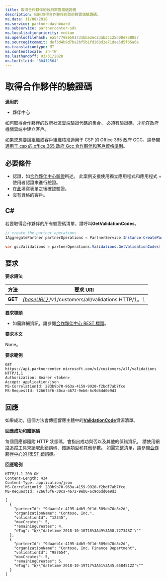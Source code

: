 ```yaml
---
title: 取得合作夥伴的政府群雲端驗證碼
description: 如何取得合作夥伴的政府群雲端驗證碼。
ms.date: 11/08/2018
ms.service: partner-dashboard
ms.subservice: partnercenter-sdk
ms.localizationpriority: medium
ms.openlocfilehash: ea547798e591731bba2ec23ab3c125d00e758887
ms.sourcegitcommit: def3d4b9d7ba2bf5b1fd268d2e71dae5d5f65a6e
ms.translationtype: MT
ms.contentlocale: zh-TW
ms.lasthandoff: 03/31/2020
ms.locfileid: "80412564"
---
```

# <a name="get-a-partners-validation-codes"></a>取得合作夥伴的驗證碼

**適用於**

- 夥伴中心

如何取得合作夥伴的政府社區雲端驗證代碼的集合。 必須有驗證碼，才能在政府機關雲端中建立客戶。

如果您想要讓組織或客戶組織核准適用于 CSP 的 Office 365 政府 GCC，請參閱[適用于 csp 的 office 365 政府 Gcc 合作夥伴和客戶資格準則](https://docs.microsoft.com/partner-center/csp-gcc-validate)。  


## <a name="span-idprerequisitesspan-idprerequisitesspan-idprerequisitesprerequisites"></a><span id="Prerequisites"/><span id="prerequisites"/><span id="PREREQUISITES"/>必要條件

- 認證，如[合作夥伴中心驗證](partner-center-authentication.md)所述。 此案例支援使用獨立應用程式和應用程式 + 使用者認證來進行驗證。
- 在[此](https://products.office.com/government/eligibility-validation?ReqType=CSPPartner)填寫表單之後確認驗證。
- 沒有資格的客戶。


## <a name="span-idc_span-idc_c"></a><span id="C_"/><span id="c_"/>C#

若要取得合作夥伴的所有驗證碼清單，請呼叫**GetValidationCodes**。

``` csharp
// create the partner operations
IAggregatePartner partnerOperations = PartnerService.Instance.CreatePartnerOperations(credentials);

var gccValidations = partnerOperations.Validations.GetValidationCodes();
```


## <a name="span-idrequestspan-idrequestspan-idrequestrequest"></a><span id="Request"/><span id="request"/><span id="REQUEST"/>要求

**要求語法**

| 方法  | 要求 URI                                                                                          |
|---------|------------------------------------------------------------------------------------------------------|
| **GET** | [ *{baseURL}* ](partner-center-rest-urls.md)/v1/customers/all/validations HTTP/1。1 |


**要求標頭**

- 如需詳細資訊，請參閱[合作夥伴中心 REST 標頭](headers.md)。

**要求本文**

None。

**要求範例**

```http
GET https://api.partnercenter.microsoft.com/v1/customers/all/validations HTTP/1.1
Authorization: Bearer <token>
Accept: application/json
MS-CorrelationId: 283b9b70-963a-4159-9920-f2bdf7ab7fce
MS-RequestId: 7266f5f6-30ca-4672-9eb6-6c9d6dd0e9d3
```


## <a name="span-idresponsespan-idresponsespan-idresponseresponse"></a><span id="Response"/><span id="response"/><span id="RESPONSE"/>回應

如果成功，這個方法會傳迴響應主體中的[**ValidationCode**](utility-resources.md#validationcode)資源清單。

**回應成功和錯誤碼**

每個回應都隨附 HTTP 狀態碼，會指出成功與否以及其他的偵錯資訊。 請使用網路追蹤工具來讀取此錯誤碼、錯誤類型和其他參數。 如需完整清單，請參閱[合作夥伴中心的 REST 錯誤碼](error-codes.md)。

**回應範例**

```http
HTTP/1.1 200 OK
Content-Length: 434
Content-Type: application/json
MS-CorrelationId: 283b9b70-963a-4159-9920-f2bdf7ab7fce
MS-RequestId: 7266f5f6-30ca-4672-9eb6-6c9d6dd0e9d3

[
  {
    "partnerId": "9daaeb1c-4195-4db5-9f1d-509eb70c8c2d",
    "organizationName": "Contoso, Inc.",
    "validationId": "12345",
    "maxCreates": 5,
    "remainingCreates": 4,
    "eTag": "W/\"datetime'2018-10-10T18%3A49%3A58.727348Z'\""
  },
  {
    "partnerId": "9daaeb1c-4195-4db5-9f1d-509eb70c8c2d",
    "organizationName": "Contoso, Inc. Finance Department",
    "validationId": "987654",
    "maxCreates": 5,
    "remainingCreates": 5,
    "eTag": "W/\"datetime'2018-10-19T17%3A51%3A45.6584512Z'\""
  }
]
```
